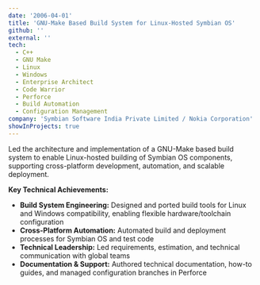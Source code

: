 ```yaml
---
date: '2006-04-01'
title: 'GNU-Make Based Build System for Linux-Hosted Symbian OS'
github: ''
external: ''
tech:
  - C++
  - GNU Make
  - Linux
  - Windows
  - Enterprise Architect
  - Code Warrior
  - Perforce
  - Build Automation
  - Configuration Management
company: 'Symbian Software India Private Limited / Nokia Corporation'
showInProjects: true
---
```


Led the architecture and implementation of a GNU-Make based build system to enable Linux-hosted building of Symbian OS components, supporting cross-platform development, automation, and scalable deployment.

**Key Technical Achievements:**

- **Build System Engineering:** Designed and ported build tools for Linux and Windows compatibility, enabling flexible hardware/toolchain configuration
- **Cross-Platform Automation:** Automated build and deployment processes for Symbian OS and test code
- **Technical Leadership:** Led requirements, estimation, and technical communication with global teams
- **Documentation & Support:** Authored technical documentation, how-to guides, and managed configuration branches in Perforce
